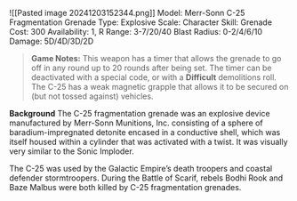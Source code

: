 ![[Pasted image 20241203152344.png]]
Model: Merr-Sonn C-25 Fragmentation Grenade
Type: Explosive
Scale: Character
Skill: Grenade
Cost: 300
Availability: 1, R
Range: 3-7/20/40
Blast Radius: 0-2/4/6/10
Damage: 5D/4D/3D/2D

> **Game Notes:** This weapon has a timer that allows the grenade to go off in any round up to 20 rounds after being set. The timer can be deactivated with a special code, or with a **Difficult** demolitions roll. The C-25 has a weak magnetic grapple that allows it to be secured on (but not tossed against) vehicles.

**Background**
The C-25 fragmentation grenade was an explosive device manufactured by Merr-Sonn Munitions, Inc. consisting of a sphere of baradium-impregnated detonite encased in a conductive shell, which was itself housed within a cylinder that was activated with a twist. It was visually very similar to the Sonic Imploder.

The C-25 was used by the Galactic Empire’s death troopers and coastal defender stormtroopers. During the Battle of Scarif, rebels Bodhi Rook and Baze Malbus were both killed by C-25 fragmentation grenades.